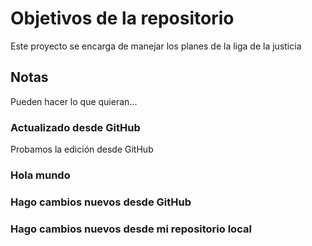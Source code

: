 # Objetivos de la repositorio

Este proyecto se encarga de manejar los planes de la liga de la justicia


## Notas
Pueden hacer lo que quieran...

### Actualizado desde GitHub
Probamos la edición desde GitHub

### Hola mundo

### Hago cambios nuevos desde GitHub
### Hago cambios nuevos desde mi repositorio local
